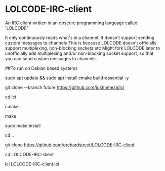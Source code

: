 # LOLCODE-IRC-client
An IRC client written in an obscure programming language called 'LOLCODE'

It only continuously reads what's in a channel.  It doesn't support sending custom messages to channels
This is because LOLCODE doesn't officially support multiplexing, non-blocking sockets etc
Might fork LOLCODE later to unofficially add multiplexing and/or non-blocking socket support,
so that you can send custom messages to channels.

##To run on Debian based systems

sudo apt update && sudo apt install cmake build-essential -y

git clone --branch future https://github.com/justinmeza/lci

cd lci

cmake .

make

sudo make install

cd ..

git clone https://github.com/orchardstreet/LOLCODE-IRC-client

cd LOLCODE-IRC-client

lci LOLCODE-IRC-client.lol
